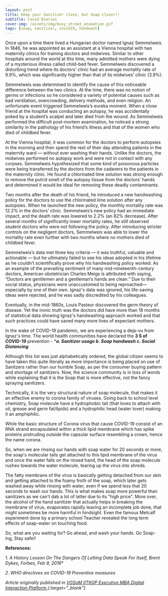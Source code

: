 ```yaml
---
layout: post
title: Keep your Sanitizer close, but Soap closer!!
subtitle: Covid Diaries
cover-img: /assets/img/busy_street_animation.gif
tags: [soap, sanitizer, covid19, handwash]
---
```


Once upon a time there lived a Hungarian doctor named Ignaz Semmelweis. In 1846, he was appointed as an assistant at a Vienna hospital with two maternity clinics for training doctors and midwives. Similar to other hospitals around the world at this time, many admitted mothers were dying of a mysterious illness called child-bed fever. Semmelweis discovered a disturbing trend where its doctors’ clinic had an average mortality rate of 9.9%, which was significantly higher than that of its midwives’ clinic (3.9%).

Semmelweis was determined to identify the cause of this noticeable difference between the two clinics. At the time, there was no notion of germs or infections so he considered a variety of potential causes such as bad ventilation, overcrowding, delivery methods, and even religion. An unfortunate event triggered Semmelweis’s eureka moment. When a close friend at the hospital was conducting an autopsy, he was accidentally poked by a student’s scalpel and later died from the wound. As Semmelweis performed the difficult post-mortem examination, he noticed a strong similarity in the pathology of his friend’s illness and that of the women who died of childbed fever.

At the Vienna hospital, it was common for the doctors to perform autopsies in the morning and then spend the rest of their day attending patients in the maternity ward — without ever washing their hands. Unlike the doctors, the midwives performed no autopsy work and were not in contact with any corpses. Semmelweis hypothesized that some kind of poisonous particles were being transferred by the doctors from the cadavers to the patients in the maternity clinic. He found a chlorinated lime solution was strong enough to remove the putrid smell of the autopsy tissue from the doctors’ hands and determined it would be ideal for removing these deadly contaminants.

Two months after the death of his friend, he introduced a new handwashing policy for the doctors to use the chlorinated lime solution after any autopsies. When he launched the new policy, the monthly mortality rate was 12.2% in the doctors’ clinic. Semmelweis’s new policy had an immediate impact, and the death rate was lowered to 2.2% (an 82% decrease). After several months of significantly lower mortality rates, he still observed student doctors who were not following the policy. After introducing stricter controls on the negligent doctors, Semmelweis was able to lower the mortality rate even further with two months where no mothers died of childbed fever.

Semmelweis’s data met three key criteria — it was truthful, valuable and actionable — but he ultimately failed to see his ideas adopted in his lifetime as he couldn’t scientifically prove why his handwashing policy worked. As an example of the prevailing sentiment of many mid-nineteenth-century doctors, American obstetrician Charles Meigs is attributed with saying, “Doctors are gentlemen and a gentleman’s hands are clean.” Due to their social status, physicians were unaccustomed to being reproached—especially by one of their own. Ignaz's data was ignored, his life-saving ideas were rejected, and he was sadly discredited by his colleagues.

Eventually, in the mid-1860s, Louis Pasteur discovered the germ theory of disease. Yet the ironic truth was the doctors did have more than 18 months of statistical data showing Ignaz's handwashing approach worked and that such practices could have saved many more lives of expectant mothers.

In the wake of COVID-19 pandemic, we are experiencing a deja-vu from Ignaz's time. The world health communities have declared the **3 S of COVID-19** prevention -  ****a. Sanitizer usage b. Soap handwash c. Social Distancing***

Although this list was just alphabetically ordered, the global citizen seems to have taken this quite literally as more importance is being placed on use of Sanitzers rather than our humble Soap, as per the consumer buying pattern and shortage of sanitizers. Now, the science community is in loss of words while explaining that it is the Soap that is more effective, not the fancy spraying sanitizers.

Technically, it is the very structural nature of soap molecule, that makes it an effective enemy to corona family of viruses. Going back to school level chemistry, Soap molecule have a hydrophobic tail (that loves to attach with oil, grease and germ fat/lipids) and a hydrophilic head (water lover) making it an amphiphilic.

While the basic structure of Corona virus that cause COVID-19 consist of an RNA strand encapsulated within a thick lipid membrane which has spike proteins protruding outside the capsular surface resembling a crown, hence the name corona.

So, when we are rinsing our hands with soap water for 20 seconds or more, the soap's molecular tails get attached to this lipid membrane of the virus and once the water falls on the rinsed hand, the head of the soap molecule rushes towards the water molecule, tearing up the virus into shreds.

The fatty membrane of the virus is basically getting detached from our skin and getting attached to the foamy froth of the soap, which later gets washed away while rinsing with water, even if we spend less that 20 seconds to wash our hands. This is what makes soap more powerful than sanitizers as we can't dab a lot of latter due to its "high price". More over, the alcohol of the hand sanitizer that actually helps in breaking the membrane of virus, evaporates rapidly leaving an incomplete job done, that might sometimes be more harmful in hindsight. Even the famous Metcalf experiment done by a primary school Teacher revealed the long term effects of soap-water on touching food.

So, what are you waiting for? Go ahead, and wash your hands. Go Soap-ing, Stay safe!!

**References:**

*1. A History Lesson On The Dangers Of Letting Data Speak For Itself, Brent Dykes, Forbes, Feb 9, 2016**

*2. WHO directives on COVID-19 Preventive measures*

*Article originally published in [ VGSoM IITKGP Executive MBA Digital Interaction Platform.](https://www.linkedin.com/pulse/keep-your-sanitizer-close-soap-closer-vgsom-iitkgp-executive-mba?articleId=6644457067644063744){:target="_blank"}*
